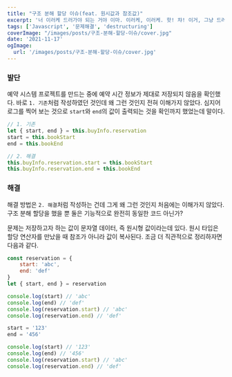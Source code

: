 ```yaml
---
title: "구조 분해 할당 이슈(feat. 원시값과 참조값)"
excerpt: '너 이러케 드러가야 되는 거야 이마. 이러케, 이러케. 핫! 챠! 이거, 그냥 드러가면 얼마나 좋겠는데. 그냥 들어가, 이마! 이러케, 이러케 드러가! 개 같은 경우. 왜! 왜! 왜!'
tags: ['Javascript', '문제해결', 'destructuring']
coverImage: "/images/posts/구조-분해-할당-이슈/cover.jpg"
date: '2021-11-17'
ogImage:
  url: '/images/posts/구조-분해-할당-이슈/cover.jpg'
---
```


### 발단

예약 시스템 프로젝트를 만드는 중에 예약 시간 정보가 제대로 저장되지 않음을 확인했다. 바로 `1. 기존`처럼 작성하였던 것인데 왜 그런 것인지 전혀 이해가지 않았다. 심지어 로그를 찍어 보는 것으로 `start`와 `end`의 값이 출력되는 것을 확인까지 했었는데 말이다. 

```jsx
// 1. 기존
let { start, end } = this.buyInfo.reservation
start = this.bookStart
end = this.bookEnd

// 2. 해결
this.buyInfo.reservation.start = this.bookStart
this.buyInfo.reservation.end = this.bookEnd
```

### 해결

해결 방법은 `2. 해결`처럼 작성하는 건데 그게 왜 그런 것인지 처음에는 이해가지 않았다. 구조 분해 할당을 했을 뿐 둘은 기능적으로 완전히 동일한 코드 아닌가? 

문제는 저장하고자 하는 값이 문자열 데이터, 즉 원시형 값이라는데 있다. 원시 타입은 할당 연산자를 만났을 때 참조가 아니라 값이 복사된다. 조금 더 직관적으로 정리하자면 다음과 같다.

```jsx
const reservation = {
    start: 'abc',
    end: 'def'
}
let { start, end } = reservation

console.log(start) // 'abc'
console.log(end) // 'def'
console.log(reservation.start) // 'abc'
console.log(reservation.end) // 'def'

start = '123'
end = '456'

console.log(start) // '123'
console.log(end) // '456'
console.log(reservation.start) // 'abc'
console.log(reservation.end) // 'def'
```